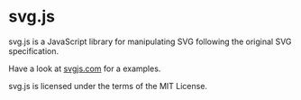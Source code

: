 # svg.js

svg.js is a JavaScript library for manipulating SVG
following the original SVG specification.

Have a look at [svgjs.com](http://svgjs.com) for a examples.

svg.js is licensed under the terms of the MIT License.
